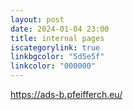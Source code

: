 ```yaml
---
layout: post
date: 2024-01-04 23:00
title: internal pages 
iscategorylink: true
linkbgcolor: "5d5e5f"
linkcolor: "000000"
---
```

https://ads-b.pfeifferch.eu/
